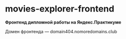 # movies-explorer-frontend

**Фронтенд дипломной работы на Яндекс.Практикуме**

Домен фронтенда — domain404.nomoredomains.club
